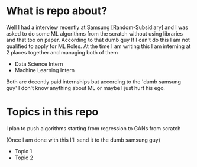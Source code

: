 #  What is repo about?
Well I had a interview recently at Samsung [Random-Subsidiary] and I was asked to do some ML algorithms from the scratch without using libraries and that too on paper.
According to that dumb guy If I can't do this I am not qualified to apply for ML Roles.
At the time I am writing this I am interning at 2 places together and managing both of them
- Data Science Intern
- Machine Learning Intern

Both are decently paid internships but according to the 'dumb samsung guy' I don't know anything about ML or maybe I just hurt his ego.

# Topics in this repo
I plan to push algorithms starting from regression to GANs from scratch 

(Once I am done with this I'll send it to the dumb samsung guy)
- Topic 1
- Topic 2
